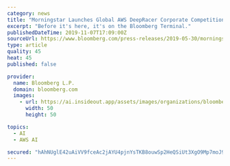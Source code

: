 ```yaml
---
category: news
title: "Morningstar Launches Global AWS DeepRacer Corporate Competition to Accelerate Application of Machine Learning"
excerpt: "Before it's here, it's on the Bloomberg Terminal."
publishedDateTime: 2019-11-07T17:09:00Z
sourceUrl: https://www.bloomberg.com/press-releases/2019-05-30/morningstar-launches-global-aws-deepracer-corporate-competition-to-accelerate-application-of-machine-learning
type: article
quality: 45
heat: 45
published: false

provider:
  name: Bloomberg L.P.
  domain: bloomberg.com
  images:
    - url: https://ai.insideout.app/assets/images/organizations/bloomberg.com-50x50.jpg
      width: 50
      height: 50

topics:
  - AI
  - AWS AI

secured: "hAhNUglE42uAiVV9fceAc2jAYU4pjnYsTKB8ouwSp2HeQSiUt3XgO9Mp7moJ9giHg3flhOvL9U0VbekZfC+TayzcRouYtcfTaWTG9BAAM/2BLST7ZvA7XonpfTf0kX/Dk7oiBjcKbPSzrllAXtIL8ysTE5cPZ6OJK5ycwVCee98GEEOFa/BMDXb9CRocPYLPyzhcITwP0IBBCg7M6oH4HEzXA0Iq3cN7iklmd54CYJeVJ4Q3dfovD94e5YrmGcOj7Bn0ZFRQ27B3lRjbSgSaNA==;+KLyopWWx9qRsiAA3Q0yvw=="
---
```


